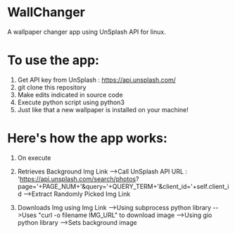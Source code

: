 # WallChanger
A wallpaper changer app using UnSplash API for linux.

# To use the app:
1. Get API key from UnSplash : https://api.unsplash.com/
2. git clone this repository
3. Make edits indicated in source code
4. Execute python script using python3 
5. Just like that a new wallpaper is installed on your machine!

# Here's how the app works:

1. On execute
  
2. Retrieves Background Img Link
    -->Call UnSplash API URL : 'https://api.unsplash.com/search/photos?              page='+PAGE_NUM+'&query='+QUERY_TERM+'&client_id='+self.client_id
    -->Extract Randomly Picked Img Link 

3. Downloads Img using Img Link
    -->Using subprocess python library
       -->Uses "curl -o filename IMG_URL" to download image
    -->Using gio python library
       -->Sets background image
